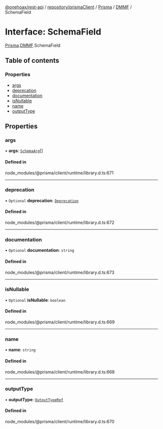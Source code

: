 [@onehoax/rest-api](../README.md) / [repository/prismaClient](../modules/repository_prismaClient.md) / [Prisma](../modules/repository_prismaClient.Prisma.md) / [DMMF](../modules/repository_prismaClient.Prisma.DMMF.md) / SchemaField

# Interface: SchemaField

[Prisma](../modules/repository_prismaClient.Prisma.md).[DMMF](../modules/repository_prismaClient.Prisma.DMMF.md).SchemaField

## Table of contents

### Properties

- [args](repository_prismaClient.Prisma.DMMF.SchemaField.md#args)
- [deprecation](repository_prismaClient.Prisma.DMMF.SchemaField.md#deprecation)
- [documentation](repository_prismaClient.Prisma.DMMF.SchemaField.md#documentation)
- [isNullable](repository_prismaClient.Prisma.DMMF.SchemaField.md#isnullable)
- [name](repository_prismaClient.Prisma.DMMF.SchemaField.md#name)
- [outputType](repository_prismaClient.Prisma.DMMF.SchemaField.md#outputtype)

## Properties

### args

• **args**: [`SchemaArg`](repository_prismaClient.Prisma.DMMF.SchemaArg.md)[]

#### Defined in

node_modules/@prisma/client/runtime/library.d.ts:671

___

### deprecation

• `Optional` **deprecation**: [`Deprecation`](repository_prismaClient.Prisma.DMMF.Deprecation.md)

#### Defined in

node_modules/@prisma/client/runtime/library.d.ts:672

___

### documentation

• `Optional` **documentation**: `string`

#### Defined in

node_modules/@prisma/client/runtime/library.d.ts:673

___

### isNullable

• `Optional` **isNullable**: `boolean`

#### Defined in

node_modules/@prisma/client/runtime/library.d.ts:669

___

### name

• **name**: `string`

#### Defined in

node_modules/@prisma/client/runtime/library.d.ts:668

___

### outputType

• **outputType**: [`OutputTypeRef`](../modules/repository_prismaClient.Prisma.DMMF.md#outputtyperef)

#### Defined in

node_modules/@prisma/client/runtime/library.d.ts:670
